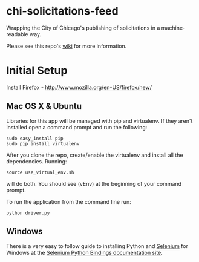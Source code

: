 chi-solicitations-feed
======================

Wrapping the City of Chicago's publishing of solicitations in a machine-readable way.

Please see this repo's [wiki](https://github.com/bnjy-opengov/chi-solicitations-feed/wiki) for more information.

Initial Setup
=============

Install Firefox - http://www.mozilla.org/en-US/firefox/new/

Mac OS X & Ubuntu
-----------------
Libraries for this app will be managed with pip and virtualenv.  If they aren't installed open a command prompt and run the following:

```
sudo easy_install pip
sudo pip install virtualenv
```

After you clone the repo, create/enable the virtualenv and install all the dependencies.  Running:

```
source use_virtual_env.sh
```

will do both.  You should see (vEnv) at the beginning of your command prompt.

To run the application from the command line run:

```
python driver.py
```


Windows
--------
There is a very easy to follow guide to installing Python and [Selenium](http://docs.seleniumhq.org/) for Windows at the [Selenium Python Bindings documentation site](http://selenium-python.readthedocs.org/en/latest/installation.html#detailed-instructions-for-windows-users).






